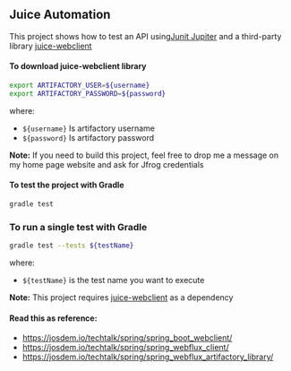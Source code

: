 Juice Automation
----------------------------------------

This project shows how to test an API using[Junit Jupiter](https://junit.org/junit5/docs/current/user-guide/) and a third-party library [juice-webclient](https://github.com/josdem/juice-webclient)

#### To download juice-webclient library

```bash
export ARTIFACTORY_USER=${username}
export ARTIFACTORY_PASSWORD=${password}
```

where:

- `${username}` Is artifactory username
- `${password}` Is artifactory password

**Note:** If you need to build this project, feel free to drop me a message on my home page website and ask for Jfrog credentials

#### To test the project with Gradle

```bash
gradle test
```

### To run a single test with Gradle

```bash
gradle test --tests ${testName}
```

where:

- `${testName}` is the test name you want to execute

**Note:** This project requires [juice-webclient](https://github.com/josdem/juice-webclient) as a dependency

#### Read this as reference:

* https://josdem.io/techtalk/spring/spring_boot_webclient/
* https://josdem.io/techtalk/spring/spring_webflux_client/
* https://josdem.io/techtalk/spring/spring_webflux_artifactory_library/